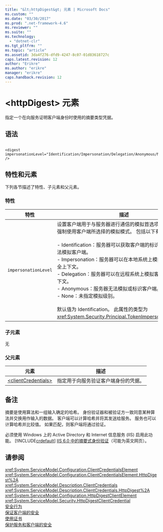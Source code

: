 ```yaml
---
title: "&lt;httpDigest&gt; 元素 | Microsoft Docs"
ms.custom: ""
ms.date: "03/30/2017"
ms.prod: ".net-framework-4.6"
ms.reviewer: ""
ms.suite: ""
ms.technology: 
  - "dotnet-clr"
ms.tgt_pltfrm: ""
ms.topic: "article"
ms.assetid: 3da4f276-dfd9-4247-8c07-01d83618727c
caps.latest.revision: 12
author: "Erikre"
ms.author: "erikre"
manager: "erikre"
caps.handback.revision: 12
---
```

# &lt;httpDigest&gt; 元素
指定一个在向服务证明客户端身份时使用的摘要类型凭据。  
  
## 语法  
  
```  
  
<digest impersonationLevel="Identification/Impersonation/Delegation/Anonymous/None" />  
```  
  
## 特性和元素  
 下列各节描述了特性、子元素和父元素。  
  
### 特性  
  
|特性|描述|  
|--------|--------|  
|`impersonationLevel`|设置客户端用于与服务器进行通信的模拟首选项。  服务器上不强制使用客户端所选择的模拟模式。  包括以下有效值：<br /><br /> -   Identification：服务器可以获取客户端的标识和特权，但无法模拟客户端。<br />-   Impersonation：服务器可以在本地系统上模拟客户端的安全上下文。<br />-   Delegation：服务器可以在远程系统上模拟客户端的安全上下文。<br />-   Anonymous：服务器无法模拟或标识客户端。<br />-   None：未指定模拟级别。<br /><br /> 默认值为 Identification。  此属性的类型为 <xref:System.Security.Principal.TokenImpersonationLevel>。|  
  
### 子元素  
 无  
  
### 父元素  
  
|元素|描述|  
|--------|--------|  
|[\<clientCredentials\>](../../../../../docs/framework/configure-apps/file-schema/wcf/clientcredentials.md)|指定用于向服务验证客户端身份的凭据。|  
  
## 备注  
 摘要是使用算法和一组输入确定的哈希。  身份验证器和被验证方一致同意某种算法并交换用作输入的数据。  客户端可以计算哈希并将其发送给服务。  服务也可以计算哈希并比较值。  如果匹配，则客户端将通过验证。  
  
 必须使用 Windows 上的 Active Directory 和 Internet 信息服务 \(IIS\) 启用此功能。  [!INCLUDE[crdefault](../../../../../includes/crdefault-md.md)] [IIS 6.0 中的摘要式身份验证](http://go.microsoft.com/fwlink/?LinkId=88443)（可能为英文网页）。  
  
## 请参阅  
 <xref:System.ServiceModel.Configuration.ClientCredentialsElement>   
 <xref:System.ServiceModel.Configuration.ClientCredentialsElement.HttpDigest%2A>   
 <xref:System.ServiceModel.Description.ClientCredentials>   
 <xref:System.ServiceModel.Description.ClientCredentials.HttpDigest%2A>   
 <xref:System.ServiceModel.Configuration.HttpDigestClientElement>   
 <xref:System.ServiceModel.Security.HttpDigestClientCredential>   
 [安全行为](../../../../../docs/framework/wcf/feature-details/security-behaviors-in-wcf.md)   
 [保证客户端的安全](../../../../../docs/framework/wcf/securing-clients.md)   
 [使用证书](../../../../../docs/framework/wcf/feature-details/working-with-certificates.md)   
 [保护服务和客户端的安全](../../../../../docs/framework/wcf/feature-details/securing-services-and-clients.md)